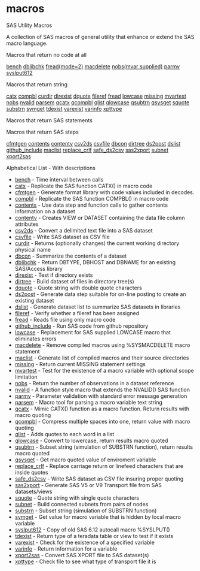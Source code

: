 # macros
SAS Utility Macros

A collection of SAS macros of general utility that enhance or extend the SAS macro language.

Macros that return no code at all
 
[bench](bench.sas) [dblibchk](dblibchk.sas) [fread(mode=2)](fread.sas) [macdelete](macdelete.sas) 
[nobs(mvar supplied)](nobs.sas) [parmv](parmv.sas) [syslput612](syslput612.sas)

Macros that return string

[catx](catx.sas) [compbl](compbl.sas) [curdir](curdir.sas) 
[direxist](direxist.sas)  [dquote](dquote.sas) [fileref](fileref.sas)  [fread](fread.sas)
[lowcase](lowcase.sas) [missing](missing.sas)  [mvartest](mvartest.sas) [nobs](nobs.sas)
[nvalid](nvalid.sas)  [parsem](parsem.sas) [qcatx](qcatx.sas) [qcompbl](qcompbl.sas) 
[qlist](qlist.sas) [qlowcase](qlowcase.sas) [qsubtrn](qsubstrn.sas)  [qsysget](qsysget.sas)
[squote](squote.sas) [substrn](substrn.sas)  [symget](symget.sas) [tdexist](tdexist.sas)
[varexist](varexist.sas) [varinfo](varinfo.sas) [xpttype](xpttype.sas)

Macros that return SAS statements

Macros that return SAS steps

[cfmtgen](cfmtgen.sas) [contents](contents.sas) [contentv](contentv.sas) [csv2ds](csv2ds.sas)
[csvfile](csvfile.sas) [dbcon](dbcon.sas)  [dirtree](dirtree.sas) [ds2post](ds2post.sas)
[dslist](dslist.sas) [github_include](github_include.sas) [maclist](maclist.sas)
[replace_crlf](replace_crlf.sas) [safe_ds2csv](safe_ds2csv.sas)  [sas2xport](sas2xport.sas)
[subnet](subnet.sas) [xport2sas](xport2sas.sas)

Alphabetical List - With descriptions

* [bench](bench.sas) - Time interval between calls
* [catx](catx.sas) - Replicate the SAS function CATX() in macro code
* [cfmtgen](cfmtgen.sas) - Generate format library with code values included in decodes.
* [compbl](compbl.sas) - Replicate the SAS function COMPBL() in macro code
* [contents](contents.sas) - Use data step and function calls to gather contents information on a dataset
* [contentv](contentv.sas) - Creates VIEW or DATASET containing the data file column attributes
* [csv2ds](csv2ds.sas) - Convert a delimited text file into a SAS dataset
* [csvfile](csvfile.sas) - Write SAS dataset as CSV file
* [curdir](curdir.sas) - Returns (optionally changes) the current working directory physical name
* [dbcon](dbcon.sas) - Summarize the contents of a dataset
* [dblibchk](dblibchk.sas) - Return DBTYPE, DBHOST and DBNAME for an existing SAS/Access library
* [direxist](direxist.sas) - Test if directory exists
* [dirtree](dirtree.sas) - Build dataset of files in directory tree(s)
* [dquote](dquote.sas) - Quote string with double quote characters
* [ds2post](ds2post.sas) - Generate data step suitable for on-line posting to create an existing dataset
* [dslist](dslist.sas) - Generate dataset list to summarize SAS datasets in libraries
* [fileref](fileref.sas) - Verify whether a fileref has been assigned
* [fread](fread.sas) - Reads file using only macro code
* [github_include](github_include.sas) - Run SAS code from github repository
* [lowcase](lowcase.sas) - Replacement for SAS supplied LOWCASE macro that eliminates errors
* [macdelete](macdelete.sas) - Remove compiled macros using %SYSMACDELETE macro statement
* [maclist](maclist.sas) - Generate list of compiled macros and their source directories
* [missing](missing.sas) - Return current MISSING statement settings
* [mvartest](mvartest.sas) - Test for the existence of a macro variable with optional scope limitation
* [nobs](nobs.sas) - Return the number of observations in a dataset reference
* [nvalid](nvalid.sas) - A function style macro that extends the NVALID() SAS function
* [parmv](parmv.sas) - Parameter validation with standard error message generation
* [parsem](parsem.sas) - Macro tool for parsing a macro variable text string
* [qcatx](qcatx.sas) - Mimic CATX() function as a macro function. Return results with macro quoting
* [qcompbl](qcompbl.sas) - Compress multiple spaces into one, return value with macro quoting
* [qlist](qlist.sas) - Adds quotes to each word in a list
* [qlowcase](qlowcase.sas) - Convert to lowercase, return results macro quoted
* [qsubtrn](qsubstrn.sas) - Subset string (simulation of SUBSTRN function), return results macro quoted
* [qsysget](qsysget.sas) - Get macro quoted value of enviroment variable
* [replace_crlf](replace_crlf.sas) - Replace carriage return or linefeed characters that are inside quotes
* [safe_ds2csv](safe_ds2csv.sas) - Write SAS dataset as CSV file insuring proper quoting
* [sas2xport](sas2xport.sas) - Generate SAS V5 or V9 Transport file from SAS datasets/views
* [squote](squote.sas) - Quote string with single quote characters
* [subnet](subnet.sas) - Build connected subnets from pairs of nodes
* [substrn](substrn.sas) - Subset string (simulation of SUBSTRN function)
* [symget](symget.sas) - Get value for macro variable that is hidden by local macro variable
* [syslput612](syslput612.sas) - Copy of old SAS 6.12 autocall macro %SYSLPUT()
* [tdexist](tdexist.sas) - Return type of a teradata table or view to test if it exists
* [varexist](varexist.sas) - Check for the existence of a specified variable
* [varinfo](varinfo.sas) - Return information for a variable
* [xport2sas](xport2sas.sas) - Convert SAS XPORT file to SAS dataset(s)
* [xpttype](xpttype.sas) - Check file to see what type of transport file it is



